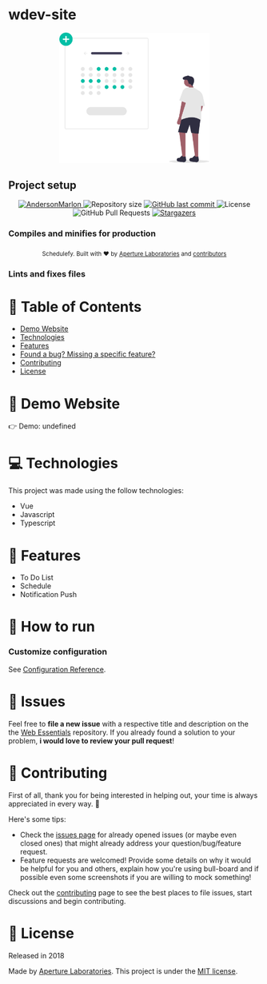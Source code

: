 # wdev-site
<p align="center">
   <img src="https://github.com/ApertureLaboratory/website-schedulefy/blob/main/public/undraw_date_picker_gorr.svg" alt="Liftoff" width="300"/>
</p>

## Project setup

<p align="center">
   <a href="https://aperturelabs.netlify.com">
      <img alt="AndersonMarlon" src="https://img.shields.io/badge/-Aperture Laboratories-5965e0?style=flat&logoColor=white" />
   </a>
  <img alt="Repository size" src="https://img.shields.io/github/repo-size/ApertureLaboratory/website-schedulefy?color=5863d2">
  <a href="https://github.com/ApertureLaboratory/website-schedulefy/commits/master">
    <img alt="GitHub last commit" src="https://img.shields.io/github/last-commit/ApertureLaboratory/website-schedulefy?color=5863d2">
  </a>
  <img alt="License" src="https://img.shields.io/badge/license-MIT-5965e0">
  <img alt="GitHub Pull Requests" src="https://img.shields.io/github/issues-pr/ApertureLaboratory/website-schedulefy?color=5863d2" />
  <a href="https://github.com/ApertureLaboratory/website-schedulefy/stargazers">
    <img alt="Stargazers" src="https://img.shields.io/github/stars/ApertureLaboratory/website-schedulefy?color=5863d2&logo=github">
  </a>
</p>

### Compiles and minifies for production

<div align="center">
  <sub>Schedulefy. Built with ❤︎ by
    <a href="https://github.com/ApertureLaboratory">Aperture Laboratories</a> and
    <a href="https://github.com/ApertureLaboratory/website-schedulefy/graphs/contributors">
      contributors
    </a>
  </sub>
</div>

### Lints and fixes files

# :pushpin: Table of Contents

* [Demo Website](#eyes-demo-website)
* [Technologies](#computer-technologies)
* [Features](#rocket-features)
* [Found a bug? Missing a specific feature?](#bug-issues)
* [Contributing](#tada-contributing)
* [License](#closed_book-license)

# :eyes: Demo Website
👉  Demo: undefined

# :computer: Technologies
This project was made using the follow technologies:

* Vue
* Javascript
* Typescript

# :rocket: Features

* To Do List
* Schedule
* Notification Push

# :construction_worker: How to run

### Customize configuration
See [Configuration Reference](https://cli.vuejs.org/config/).
# :bug: Issues

Feel free to **file a new issue** with a respective title and description on the the [Web Essentials](https://github.com/ApertureLaboratory/website-schedulefy/issues) repository. If you already found a solution to your problem, **i would love to review your pull request**!

# :tada: Contributing
First of all, thank you for being interested in helping out, your time is always appreciated in every way. :100:

Here's some tips:

* Check the [issues page](https://github.com/ApertureLaboratory/website-schedulefy/issues) for already opened issues (or maybe even closed ones) that might already address your question/bug/feature request.
* Feature requests are welcomed! Provide some details on why it would be helpful for you and others, explain how you're using bull-board and if possible even some screenshots if you are willing to mock something!

Check out the [contributing](./CONTRIBUTING.md) page to see the best places to file issues, start discussions and begin contributing.

# :closed_book: License

Released in 2018

Made by [Aperture Laboratories](https://github.com/ApertureLaboratory).
This project is under the [MIT license](./LICENSE).
